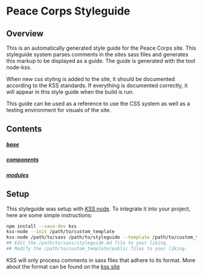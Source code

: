 # Peace Corps Styleguide

## Overview

This is an automatically generated style guide for the Peace Corps site. This
styleguide system parses comments in the sites sass files and generates this
markup to be displayed as a guide. The guide is generated with the tool
node-kss.

When new css styling is added to the site, it should be documented according
to the KSS standards. If everything is documented correctly, it will appear in
this style guide when the build is run.

This guide can be used as a reference to use the CSS system as well as a testing
environment for visuals of the site.

## Contents
##### [base](section-base.html)
##### [components](section-components.html)
##### [modules](section-modules.html)

## Setup
This styleguide was setup with [KSS node](https://github.com/kss-node/kss-node).
To integrate it into your project, here are some simple instructions:

```bash
npm install --save-dev kss
kss-node --init /path/to/custom_template
kss-node /path/to/sass /path/to/styleguide --template /path/to/custom_template
## Edit the /path/to/sass/styleguide.md file to your liking.
## Modify the /path/to/custom_template/public files to your liking.
```

KSS will only process comments in sass files that adhere to its format. More
about the format can be found on the [kss
site](http://warpspire.com/kss/syntax/)
